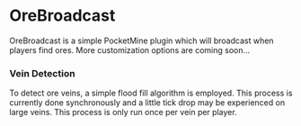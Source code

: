OreBroadcast
============
OreBroadcast is a simple PocketMine plugin which will broadcast when players find ores. More customization options are coming soon...

### Vein Detection
To detect ore veins, a simple flood fill algorithm is employed. This process is currently done synchronously and a little tick drop may be experienced on large veins. This process is only run once per vein per player.
